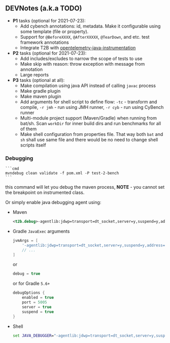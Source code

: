 ## DEVNotes (a.k.a TODO)

* **P1** tasks (optional for 2021-07-23): 
    * Add cybench annotations: id, metadata. Make it configurable using some template (file or property).
    * Support for `@BeforeXXXX`, `@AfterXXXXX`, `@TearDown`, and etc. test framework annotations
    * Integrate T2B with [opentelemetry-java-instrumentation](https://github.com/open-telemetry/opentelemetry-java-instrumentation)
* **P2** tasks (optional for 2021-07-23):
    * Add includes/excludes to narrow the scope of tests to use
    * Make skip with reason: throw exception with message from annotation
    * Large reports
* **P3** tasks (optional at all):
    * Make compilation using java API instead of calling `javac` process
    * Make gradle plugin
    * Make maven plugin
    * Add arguments for shell script to define flow: `-tc` - transform and compile, `-r jmh` - run using JMH runner, `-r cyb` - run using
    CyBench runner
    * Multi-module project support (Maven/Gradle) when running from bat/sh. Scan `workDir` for inner build dirs and run benchmarks for all 
    of them
    * Make shell configuration from properties file. That way both `bat` and `sh` shall use same file and there would be no need to change 
    shell scripts itself

### Debugging
    ```cmd
    mvndebug clean validate -f pom.xml -P test-2-bench
    ```
this command will let you debug the maven process, **NOTE** - you cannot set the breakpoint on instrumented class.

Or simply enable java debugging agent using:
* Maven
    ```xml
    <t2b.debug>-agentlib:jdwp=transport=dt_socket,server=y,suspend=y,address=5005</t2b.debug>
    ```
* Gradle `JavaExec` arguments
    ```groovy
    jvmArgs = [
        '-agentlib:jdwp=transport=dt_socket,server=y,suspend=y,address=5005'
        // ...
    ]
    ```
    or
    ```groovy
    debug = true
    ```
    or for Gradle `5.6+`
    ```groovy
    debugOptions {
        enabled = true
        port = 5005
        server = true
        suspend = true
    }
    ```
* Shell
    ```cmd
    set JAVA_DEBUGGER="-agentlib:jdwp=transport=dt_socket,server=y,suspend=y,address=5005"
    ```
